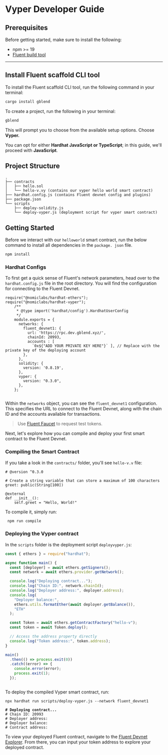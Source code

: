 # Vyper Developer Guide

## Prerequisites

Before getting started, make sure to install the following:

* npm >= 19
* [Fluent build tool](./#install-fluent-scaffold-cli-tool)

***

## Install Fluent scaffold CLI tool

To install the Fluent scaffold CLI tool, run the following command in your terminal:

```bash
cargo install gblend
```

To create a project, run the following in your terminal:

```bash
gblend
```

This will prompt you to choose from the available setup options. Choose **Vyper.**

You can opt for either **Hardhat JavaScript or TypeScript**; in this guide, we'll proceed with **JavaScript**.

## **Project Structure**

```
.
├── contracts
│   ├── hello.sol 
│   └── hello-v.vy (contains our vyper hello world smart contract)
├── hardhat.config.js (contains Fluent devnet config and plugins)
├── package.json
└── scripts
    ├── deploy-solidity.js 
    └── deploy-vyper.js (deployment script for vyper smart contract)
```

## Getting Started

Before we interact with our `helloworld` smart contract, run the below command to install all dependencies in the `package. json` file.

```bash
npm install
```

### Hardhat Configs

To first get a quick sense of Fluent's network parameters, head over to the `hardhat.config.js` file in the root directory. You will find the configuration for connecting to the Fluent Devnet.

```solidity
require("@nomiclabs/hardhat-ethers");
require("@nomiclabs/hardhat-vyper");
    /**
     * @type import('hardhat/config').HardhatUserConfig
     */
    module.exports = {
      networks: {
        fluent_devnet1: {
          url: 'https://rpc.dev.gblend.xyz/', 
          chainId: 20993, 
          accounts : [
            `0x${"ADD YOUR PRIVATE KEY HERE"}` ], // Replace with the private key of the deploying account
        },
      },
      solidity: {
        version: '0.8.19', 
      },
      vyper: {
        version: "0.3.0",
      },
    };
  
```

Within the `networks` object, you can see the `fluent_devnet1` configuration. This specifies the URL to connect to the Fluent Devnet, along with the chain ID and the accounts available for transactions.

> Use [Fluent Faucet](https://faucet.dev.gblend.xyz/) to request test tokens.

Next, let's explore how you can compile and deploy your first smart contract to the Fluent Devnet.

### Compiling the Smart Contract

If you take a look in the `contracts/` folder, you'll see `hello-v.v` file:

```solidity
# @version ^0.3.0

# Create a string variable that can store a maximum of 100 characters
greet: public(String[100])

@external
def __init__():
    self.greet = "Hello, World!"

```

To compile it, simply run:

```bash
 npm run compile
```

### Deploying the Vyper contract

In the `scripts` folder is the deployment script `deployvyper.js`:

```javascript
const { ethers } = require("hardhat");

async function main() {
  const [deployer] = await ethers.getSigners();
  const network = await ethers.provider.getNetwork();

  console.log("Deploying contract...");
  console.log("Chain ID:", network.chainId);
  console.log("Deployer address:", deployer.address);
  console.log(
    "Deployer balance:",
    ethers.utils.formatEther(await deployer.getBalance()),
    "ETH"
  );

  const Token = await ethers.getContractFactory("hello-v");
  const token = await Token.deploy();

  // Access the address property directly
  console.log("Token address:", token.address);
}

main()
  .then(() => process.exit(0))
  .catch((error) => {
    console.error(error);
    process.exit(1);
  });



```

To deploy the compiled Vyper smart contract, run:

<pre class="language-bash"><code class="lang-bash">npx hardhat run scripts/deploy-vyper.js --network fluent_devnet1

<strong># Deploying contract...
</strong># Chain ID: 20993
# Deployer address: 
# Deployer balance:
# Contract address: 
</code></pre>

To view your deployed Fluent contract, navigate to the [Fluent Devnet Explorer](https://blockscout.dev.gblend.xyz/). From there, you can input your token address to explore your deployed contract.
